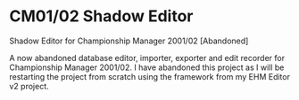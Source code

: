 # CM01/02 Shadow Editor
Shadow Editor for Championship Manager 2001/02 [Abandoned]

A now abandoned database editor, importer, exporter and edit recorder for Championship Manager 2001/02. I have abandoned this project as I will be restarting the project from scratch using the framework from my EHM Editor v2 project.
